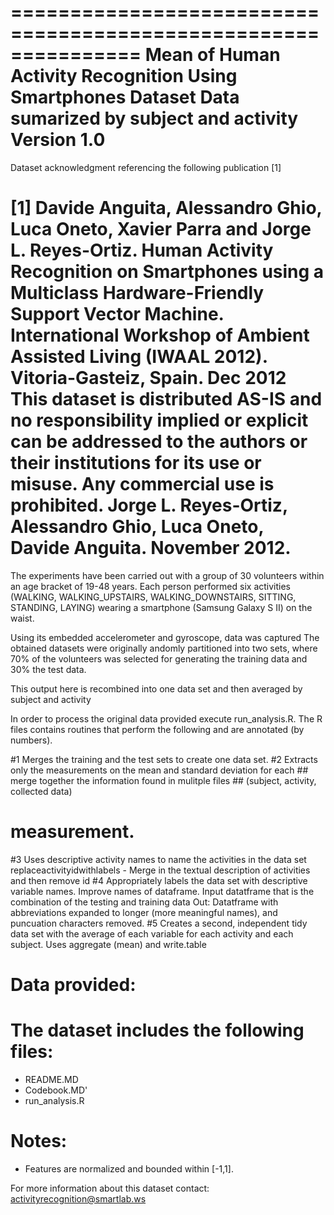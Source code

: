 ===============================================================
Mean of Human Activity Recognition Using Smartphones Dataset
Data sumarized by subject and activity
Version 1.0
================================================================
Dataset acknowledgment referencing the following publication [1] 

[1] Davide Anguita, Alessandro Ghio, Luca Oneto, Xavier Parra and Jorge L. Reyes-Ortiz. Human Activity Recognition on Smartphones using a Multiclass Hardware-Friendly Support Vector Machine. International Workshop of Ambient Assisted Living (IWAAL 2012). Vitoria-Gasteiz, Spain. Dec 2012
This dataset is distributed AS-IS and no responsibility implied or explicit can be addressed to the authors or their institutions for its use or misuse. Any commercial use is prohibited.
Jorge L. Reyes-Ortiz, Alessandro Ghio, Luca Oneto, Davide Anguita. November 2012.
==================================================================

The experiments have been carried out with a group of 30 volunteers within an age bracket of 19-48 years. 
Each person performed six activities (WALKING, WALKING_UPSTAIRS, WALKING_DOWNSTAIRS, SITTING, STANDING, LAYING) 
wearing a smartphone (Samsung Galaxy S II) on the waist. 

Using its embedded accelerometer and gyroscope, data was captured 
The obtained datasets were originally andomly partitioned into two sets, 
where 70% of the volunteers was selected for generating the training data and 30% the test data. 

This output here is recombined into one data set and then averaged by subject and activity

In order to process the original data provided execute run_analysis.R.
The R files contains routines that perform the following and are annotated (by numbers).

#1 Merges the training and the test sets to create one data set.
#2 Extracts only the measurements on the mean and standard deviation for each
        ## merge together the information found in mulitple files
        ##      (subject, activity, collected data)
#  measurement.
#3 Uses descriptive activity names to name the activities in the data set
replaceactivityidwithlabels - Merge in the textual description of activities and then remove id
#4 Appropriately labels the data set with descriptive variable names.
Improve names of dataframe.  Input datatframe that is the combination of the testing and training data
Out: Datatframe with abbreviations expanded to longer (more meaningful names), and puncuation 
characters removed.
#5 Creates a second, independent tidy data set with the average of each variable for each 
activity and each subject. Uses aggregate (mean) and write.table


Data provided:
=========================================
The dataset includes the following files:
=========================================

- README.MD
- Codebook.MD'
- run_analysis.R

Notes: 
======
- Features are normalized and bounded within [-1,1].

For more information about this dataset contact: activityrecognition@smartlab.ws
